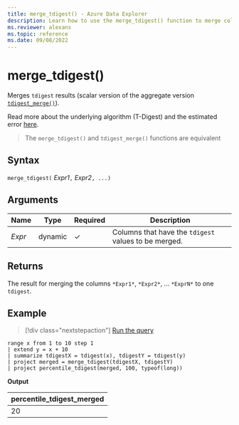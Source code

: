```yaml
---
title: merge_tdigest() - Azure Data Explorer
description: Learn how to use the merge_tdigest() function to merge columns.
ms.reviewer: alexans
ms.topic: reference
ms.date: 09/08/2022
---
```

# merge_tdigest()

Merges `tdigest` results (scalar version of the aggregate version [`tdigest_merge()`](tdigest-merge-aggfunction.md)).

Read more about the underlying algorithm (T-Digest) and the estimated error [here](percentiles-aggfunction.md#estimation-error-in-percentiles).

> The `merge_tdigest()` and `tdigest_merge()` functions are equivalent

## Syntax

`merge_tdigest(` *Expr1*`,` *Expr2*`, ...)`

## Arguments

| Name | Type | Required | Description |
|--|--|--|--|
| *Expr* | dynamic | &check; | Columns that have the `tdigest` values to be merged. |

## Returns

The result for merging the columns `*Expr1*`, `*Expr2*`, ... `*ExprN*` to one `tdigest`.

## Example

> [!div class="nextstepaction"]
> <a href="https://dataexplorer.azure.com/clusters/help/databases/Samples?query=H4sIAAAAAAAAA02OSwrDMBBD9z3FLG2aRXKA3qNdhZAoxiX+YE/BDj18h7Ym2Wmk0UNp8gZUaE3B0UAcaOgpM6IclzehMPxClW7yc5VMvPxybkp2B/FiDTLfJf1LVXTX9ONkVy3FmMITM5NDMliOdPwaqtEOwLkUkWZ4thvGBv1xOlnVS6dGhFVtwRutP5Qlo27WAAAA" target="_blank">Run the query</a>

<!-- csl: https://help.kusto.windows.net/Samples -->
```kusto
range x from 1 to 10 step 1 
| extend y = x + 10
| summarize tdigestX = tdigest(x), tdigestY = tdigest(y)
| project merged = merge_tdigest(tdigestX, tdigestY)
| project percentile_tdigest(merged, 100, typeof(long))
```

**Output**

|percentile_tdigest_merged|
|---|
|20|
